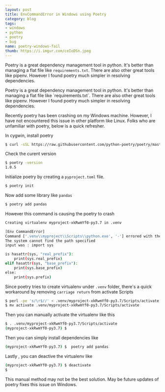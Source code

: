 ```yaml
---
layout: post
title: EnvCommandError in Windows using Poetry
category: blog
tags:
- windows
- python
- poetry
- bug
name: poetry-windows-fail
thumb: https://i.imgur.com/ceIoDSn.jpeg
---
```


Poetry is a great dependency management tool in python. It's better than managing a flat file like `requirements.txt`. There are also other great tools like pipenv. However I found poetry much simpler in resolving dependencies.<!-- truncate_here -->


<p>Poetry is a great dependency management tool in python. It's better than managing a flat file like `requirements.txt`. There are also other great tools like pipenv. However I found poetry much simpler in resolving dependencies. </p>

 Recently poetry has been crashing on my Windows machine. However, I have not encountered this issue in other platform like Linux. Folks who are unfamiliar with poetry, below is a quick refresher.

In cygwin, install poetry

```bash
$ curl -sSL https://raw.githubusercontent.com/python-poetry/poetry/master/get-poetry.py | python
```

Check the curent version

```bash
$ poetry -version 
1.0.5
```

Initialize poetry by creating a `pyproject.toml` file. 

```bash
$ poetry init
```

Now add some library like `pandas`

```bash 
$ poetry add pandas
```

However this command is causing the poetry to crash

```bash
Creating virtualenv myproject-xkRwmYf0-py3.7 in .venv

[Env CommandError]
Command ['.venv\\myproject\\Scripts\\python.exe', '-'] errored with the follwiong return code 1, and output:
The system cannot find the path specified
input was : import sys

is hasattr(sys, "real_prefix"):
    print(sys.real_prefix)
elif hasattr(sys, "base_prefix"):
    print(sys.base_prefix)
else:
    print(sys.prefix)
```

Since poetry tries to create virtualenv under `.venv` folder, there's a quick workaround by removing `carriage return` from activate Scripts

```bash 
$ perl -pe 's/\r$//' < .venv/myproject-xkRwmYf0-py3.7/Scripts/activate > activate
$ mv activate .venv/myproject-xkRwmYf0-py3.7/Scripts/activate 

```

Then you can manually activate the virtualenv like this 

```bash
$ . .venv/myproject-xkRwmYf0-py3.7/Scripts/activate 
(myproject-xkRwmYf0-py3.7) $ 
```


Then you can simply install dependencies like 

```bash
(myproject-xkRwmYf0-py3.7) $  poetry add pandas
```

Lastly , you can deactive the virtualenv like 

```bash
(myproject-xkRwmYf0-py3.7) $ deactivate
$ 
```

This manual method may not be the best solution. May be future updates of poetry fixes this issue on Windows. 

